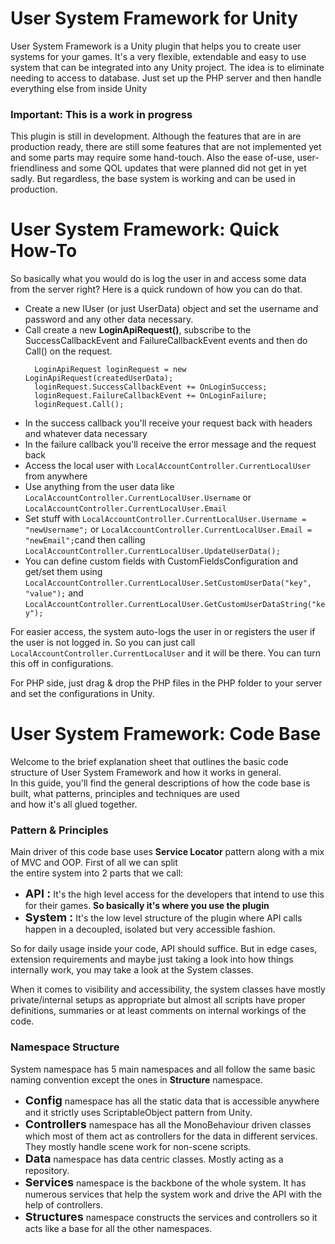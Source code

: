 ﻿# User System Framework for Unity
User System Framework is a Unity plugin that helps you to create user systems for your games. It's a very flexible, extendable and easy to use system that can be integrated into any Unity project.
The idea is to eliminate needing to access to database. Just set up the PHP server and then handle everything else from inside Unity

### Important: This is a work in progress
This plugin is still in development. Although the features that are in are production ready, there are still some features that are not implemented yet and some parts may require some hand-touch. Also the ease of-use, user-friendliness and some QOL updates that were planned did not get in yet sadly. But regardless, the base system is working and can be used in production.

# User System Framework: Quick How-To

So basically what you would do is log the user in and access some data from the server right? Here is a quick rundown of how you can do that.
* Create a new IUser (or just UserData) object and set the username and password and any other data necessary.
* Call create a new **LoginApiRequest()**, subscribe to the SuccessCallbackEvent and FailureCallbackEvent events and then do Call() on the request.
  ```
    LoginApiRequest loginRequest = new LoginApiRequest(createdUserData);
    loginRequest.SuccessCallbackEvent += OnLoginSuccess;
    loginRequest.FailureCallbackEvent += OnLoginFailure;
    loginRequest.Call();
    ```
* In the success callback you'll receive your request back with headers and whatever data necessary
* In the failure callback you'll receive the error message and the request back
* Access the local user with ``` LocalAccountController.CurrentLocalUser ``` from anywhere
* Use anything from the user data like ``` LocalAccountController.CurrentLocalUser.Username ``` or ``` LocalAccountController.CurrentLocalUser.Email ```
* Set stuff with ``` LocalAccountController.CurrentLocalUser.Username = "newUsername"; ``` or ``` LocalAccountController.CurrentLocalUser.Email = "newEmail"; ```cand then calling ``` LocalAccountController.CurrentLocalUser.UpdateUserData(); ```
* You can define custom fields with CustomFieldsConfiguration and get/set them using ``` LocalAccountController.CurrentLocalUser.SetCustomUserData("key", "value"); ``` and ``` LocalAccountController.CurrentLocalUser.GetCustomUserDataString("key"); ```

For easier access, the system auto-logs the user in or registers the user if the user is not logged in. So you can just call ``` LocalAccountController.CurrentLocalUser ``` and it will be there. You can turn this off in configurations.

For PHP side, just drag & drop the PHP files in the PHP folder to your server and set the configurations in Unity.

# User System Framework: Code Base
Welcome to the brief explanation sheet that outlines the basic code structure of User System Framework and how it works in general.  
In this guide, you'll find the general descriptions of how the code base is built, what patterns, principles and techniques are used  
and how it's all glued together.

### Pattern & Principles
Main driver of this code base uses **Service Locator** pattern along with a mix of MVC and OOP. First of all we can split  
the entire system into 2 parts that we call:

* <span style="font-size:18px">**API :**</span> It's the high level access for the developers that intend to use this for their games. **So basically it's where you use the plugin**
* <span style="font-size:18px">**System :**</span> It's the low level structure of the plugin where API calls happen in a decoupled, isolated but very accessible fashion.

So for daily usage inside your code, API should suffice. But in edge cases, extension requirements and maybe just taking a look into how things internally work, you may take a look at the System classes.

When it comes to visibility and accessibility, the system classes have mostly private/internal setups as appropriate but almost all scripts have proper definitions, summaries or at least comments on internal workings of the code.

### Namespace Structure
System namespace has 5 main namespaces and all follow the same basic naming convention except the ones in **Structure** namespace.

* <span style="font-size:18px">**Config**</span> namespace has all the static data that is accessible anywhere and it strictly uses ScriptableObject pattern from Unity.
* <span style="font-size:18px">**Controllers**</span> namespace has all the MonoBehaviour driven classes which most of them act as controllers for the data in different services. They mostly handle scene work for non-scene scripts.
* <span style="font-size:18px">**Data**</span> namespace has data centric classes. Mostly acting as a repository.
* <span style="font-size:18px">**Services**</span> namespace is the backbone of the whole system. It has numerous services that help the system work and drive the API with the help of controllers.
* <span style="font-size:18px">**Structures**</span> namespace constructs the services and controllers so it acts like a base for all the other namespaces.